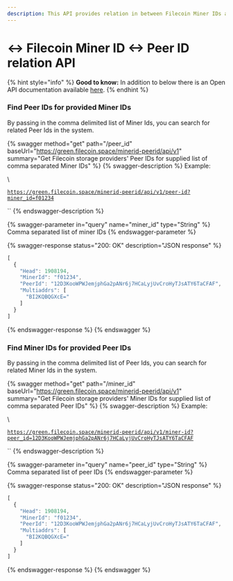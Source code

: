 ```yaml
---
description: This API provides relation in between Filecoin Miner IDs and Peer IDs.
---
```


# ↔ Filecoin Miner ID <-> Peer ID relation API

{% hint style="info" %}
**Good to know:** In addition to below there is an Open API documentation available [here](https://green.filecoin.space/swagger/minerid-peerid/).
{% endhint %}

### Find Peer IDs for provided Miner IDs

By passing in the comma delimited list of Miner Ids, you can search for related Peer Ids in the system.

{% swagger method="get" path="/peer_id" baseUrl="https://green.filecoin.space/minerid-peerid/api/v1" summary="Get Filecoin storage providers' Peer IDs for supplied list of comma separated Miner IDs" %}
{% swagger-description %}
Example:

\




[`https://green.filecoin.space/minerid-peerid/api/v1/peer-id?miner_id=f01234`](https://green.filecoin.space/minerid-peerid/api/v1/peer-id?miner_id=f01234)

``
{% endswagger-description %}

{% swagger-parameter in="query" name="miner_id" type="String" %}
Comma separated list of miner IDs
{% endswagger-parameter %}

{% swagger-response status="200: OK" description="JSON response" %}
```javascript
[
  {
    "Head": 1908194,
    "MinerId": "f01234",
    "PeerId": "12D3KooWPWJemjphGa2pANr6j7HCaLyjUvCroHyTJsATY6TaCFAF",
    "Multiaddrs": [
      "BI2KQBQGXcE="
    ]
  }
]
```
{% endswagger-response %}
{% endswagger %}

### Find Miner IDs for provided Peer IDs

By passing in the comma delimited list of Peer Ids, you can search for related Miner Ids in the system.

{% swagger method="get" path="/miner_id" baseUrl="https://green.filecoin.space/minerid-peerid/api/v1" summary="Get Filecoin storage providers' Miner IDs for supplied list of comma separated Peer IDs" %}
{% swagger-description %}
Example:

\




[`https://green.filecoin.space/minerid-peerid/api/v1/miner-id?peer_id=12D3KooWPWJemjphGa2pANr6j7HCaLyjUvCroHyTJsATY6TaCFAF`](https://green.filecoin.space/minerid-peerid/api/v1/miner-id?peer_id=12D3KooWPWJemjphGa2pANr6j7HCaLyjUvCroHyTJsATY6TaCFAF)

``
{% endswagger-description %}

{% swagger-parameter in="query" name="peer_id" type="String" %}
Comma separated list of peer IDs
{% endswagger-parameter %}

{% swagger-response status="200: OK" description="JSON response" %}
```javascript
[
  {
    "Head": 1908194,
    "MinerId": "f01234",
    "PeerId": "12D3KooWPWJemjphGa2pANr6j7HCaLyjUvCroHyTJsATY6TaCFAF",
    "Multiaddrs": [
      "BI2KQBQGXcE="
    ]
  }
]
```
{% endswagger-response %}
{% endswagger %}
